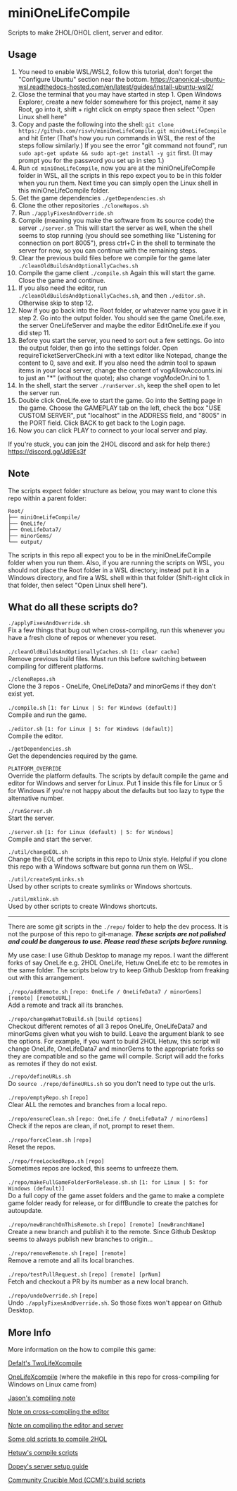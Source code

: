 # miniOneLifeCompile

Scripts to make 2HOL/OHOL client, server and editor.

## Usage

1. You need to enable WSL/WSL2, follow this tutorial, don't forget the "Configure Ubuntu" section near the bottom. https://canonical-ubuntu-wsl.readthedocs-hosted.com/en/latest/guides/install-ubuntu-wsl2/
2. Close the terminal that you may have started in step 1. Open Windows Explorer, create a new folder somewhere for this project, name it say Root, go into it, shift + right click on empty space then select "Open Linux shell here"
3. Copy and paste the following into the shell: `git clone https://github.com/risvh/miniOneLifeCompile.git miniOneLifeCompile` and hit Enter (That's how you run commands in WSL, the rest of the steps follow similarly.) If you see the error "git command not found", run `sudo apt-get update && sudo apt-get install -y git` first. (It may prompt you for the password you set up in step 1.)
4. Run `cd miniOneLifeCompile`, now you are at the miniOneLifeCompile folder in WSL, all the scripts in this repo expect you to be in this folder when you run them. Next time you can simply open the Linux shell in this miniOneLifeCompile folder.
5. Get the game dependencies `./getDependencies.sh`
6. Clone the other repositories `./cloneRepos.sh`
7. Run `./applyFixesAndOverride.sh`
8. Compile (meaning you make the software from its source code) the server `./server.sh` This will start the server as well, when the shell seems to stop running (you should see something like "Listening for connection on port 8005"), press ctrl+C in the shell to terminate the server for now, so you can continue with the remaining steps.
9. Clear the previous build files before we compile for the game later `./cleanOldBuildsAndOptionallyCaches.sh`
10. Compile the game client `./compile.sh` Again this will start the game. Close the game and continue.
11. If you also need the editor, run `./cleanOldBuildsAndOptionallyCaches.sh`, and then `./editor.sh`. Otherwise skip to step 12.
12. Now if you go back into the Root folder, or whatever name you gave it in step 2. Go into the output folder. You should see the game OneLife.exe, the server OneLifeServer and maybe the editor EditOneLife.exe if you did step 11.
13. Before you start the server, you need to sort out a few settings. Go into the output folder, then go into the settings folder. Open requireTicketServerCheck.ini with a text editor like Notepad, change the content to 0, save and exit. If you also need the admin tool to spawn items in your local server, change the content of vogAllowAccounts.ini to just an "*" (without the quote); also change vogModeOn.ini to 1.
13. In the shell, start the server `./runServer.sh`, keep the shell open to let the server run.
14. Double click OneLife.exe to start the game. Go into the Setting page in the game. Choose the GAMEPLAY tab on the left, check the box "USE CUSTOM SERVER", put "localhost" in the ADDRESS field, and "8005" in the PORT field. Click BACK to get back to the Login page.
15. Now you can click PLAY to connect to your local server and play.

If you're stuck, you can join the 2HOL discord and ask for help there:) https://discord.gg/Jd9Es3f


## Note 

The scripts expect folder structure as below, you may want to clone this repo within a parent folder:
```
Root/
├── miniOneLifeCompile/
├── OneLife/
├── OneLifeData7/
├── minorGems/
└── output/
```

The scripts in this repo all expect you to be in the miniOneLifeCompile folder when you run them. Also, if you are running the scripts on WSL, you should not place the Root folder in a WSL directory; instead put it in a Windows directory, and fire a WSL shell within that folder (Shift-right click in that folder, then select "Open Linux shell here").

## What do all these scripts do?

`./applyFixesAndOverride.sh`  
Fix a few things that bug out when cross-compiling, run this whenever you have a fresh clone of repos or whenever you reset.

`./cleanOldBuildsAndOptionallyCaches.sh` `[1: clear cache]`  
Remove previous build files. Must run this before switching between compiling for different platforms.

`./cloneRepos.sh`  
Clone the 3 repos - OneLife, OneLifeData7 and minorGems if they don't exist yet.

`./compile.sh` `[1: for Linux | 5: for Windows (default)]`  
Compile and run the game.

`./editor.sh` `[1: for Linux | 5: for Windows (default)]`  
Compile the editor.

`./getDependencies.sh`  
Get the dependencies required by the game.

`PLATFORM_OVERRIDE`  
Override the platform defaults. The scripts by default compile the game and editor for Windows and server for Linux. Put 1 inside this file for Linux or 5 for Windows if you're not happy about the defaults but too lazy to type the alternative number.

`./runServer.sh`  
Start the server.

`./server.sh` `[1: for Linux (default) | 5: for Windows]`  
Compile and start the server.

`./util/changeEOL.sh`  
Change the EOL of the scripts in this repo to Unix style. Helpful if you clone this repo with a Windows software but gonna run them on WSL.

`./util/createSymLinks.sh`  
Used by other scripts to create symlinks or Windows shortcuts.

`./util/mklink.sh`  
Used by other scripts to create Windows shortcuts.

---

There are some git scripts in the `./repo/` folder to help the dev process. It is not the purpose of this repo to git-manage. ***These scripts are not polished and could be dangerous to use. Please read these scripts before running.***

My use case: I use Github Desktop to manage my repos. I want the different forks of say OneLife e.g. 2HOL OneLife, Hetuw OneLife etc to be remotes in the same folder. The scripts below try to keep Github Desktop from freaking out with this arrangement.

`./repo/addRemote.sh`  `[repo: OneLife / OneLifeData7 / minorGems] [remote] [remoteURL]`  
Add a remote and track all its branches.

`./repo/changeWhatToBuild.sh` `[build options]`  
Checkout different remotes of all 3 repos OneLife, OneLifeData7 and minorGems given what you wish to build. Leave the argument blank to see the options. For example, if you want to build 2HOL Hetuw, this script will change OneLife, OneLifeData7 and minorGems to the appropriate forks so they are compatible and so the game will compile. Script will add the forks as remotes if they do not exist.

`./repo/defineURLs.sh`  
Do `source ./repo/defineURLs.sh` so you don't need to type out the urls.

`./repo/emptyRepo.sh` `[repo]`  
Clear ALL the remotes and branches from a local repo.

`./repo/ensureClean.sh` `[repo: OneLife / OneLifeData7 / minorGems]`  
Check if the repos are clean, if not, prompt to reset them.

`./repo/forceClean.sh` `[repo]`  
Reset the repos.

`./repo/freeLockedRepo.sh` `[repo]`  
Sometimes repos are locked, this seems to unfreeze them.

`./repo/makeFullGameFolderForRelease.sh.sh` `[1: for Linux | 5: for Windows (default)]`  
Do a full copy of the game asset folders and the game to make a complete game folder ready for release, or for diffBundle to create the patches for autoupdate.

`./repo/newBranchOnThisRemote.sh`  `[repo] [remote] [newBranchName]`  
Create a new branch and publish it to the remote. Since Github Desktop seems to always publish new branches to origin...

`./repo/removeRemote.sh`  `[repo] [remote]`  
Remove a remote and all its local branches.

`./repo/testPullRequest.sh`  `[repo] [remote] [prNum]`  
Fetch and checkout a PR by its number as a new local branch.

`./repo/undoOverride.sh`  `[repo]`  
Undo `./applyFixesAndOverride.sh`. So those fixes won't appear on Github Desktop.


## More Info

More information on the how to compile this game:

[Defalt's TwoLifeXcompile](https://github.com/Defalt36/TwoLifeXcompile)

[OneLifeXcompile](https://github.com/Joriom/OneLifeXcompile) (where the makefile in this repo for cross-compiling for Windows on Linux came from)

[Jason's compiling note](http://onehouronelife.com/compileNotes.php?nocounter=1)

[Note on cross-compiling the editor](https://github.com/jasonrohrer/OneLife/blob/dba27afbcee804026962f9fae319540f45fd6e42/documentation/devProcess/mingwNotes.txt)

[Note on compiling the editor and server](https://github.com/jasonrohrer/OneLife/blob/dba27afbcee804026962f9fae319540f45fd6e42/documentation/EditorAndServerBuildNotes.txt)

[Some old scripts to compile 2HOL](https://github.com/twohoursonelife/2HOL)

[Hetuw's compile scripts](https://github.com/hetuw/OneLife/tree/master/scripts/hetuwScripts)

[Dopey's server setup guide](https://discord.com/channels/423293333864054833/1021330461865291796/1021337048747094026)

[Community Crucible Mod (CCM)'s build scripts](https://github.com/twohoursonelife/archive-build-tools/tree/master/scripts)
